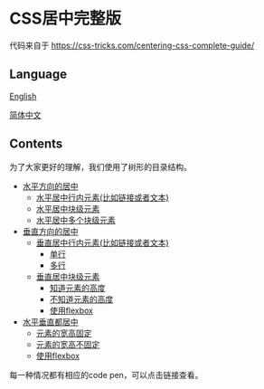 # CSS居中完整版
代码来自于 https://css-tricks.com/centering-css-complete-guide/

## Language
[English](https://github.com/Erichain/css-center-complete)

[简体中文](https://github.com/Erichain/css-center-complete/blob/master/README-ZH_CN.md)

## Contents
为了大家更好的理解，我们使用了树形的目录结构。

- [水平方向的居中](https://github.com/Erichain/css-center-complete/tree/master/horizontal)
  + [水平居中行内元素(比如链接或者文本)](https://github.com/Erichain/css-center-complete/tree/master/horizontal/center-inline-element)
  + [水平居中块级元素](https://github.com/Erichain/css-center-complete/tree/master/horizontal/center-block-element)
  + [水平居中多个块级元素](https://github.com/Erichain/css-center-complete/tree/master/horizontal/center-multiple-block-elements)
- [垂直方向的居中](https://github.com/Erichain/css-center-complete/tree/master/vertical)
  + [垂直居中行内元素(比如链接或者文本)](https://github.com/Erichain/css-center-complete/tree/master/vertical/center-inline-element)
    - [单行](https://github.com/Erichain/css-center-complete/tree/master/vertical/center-inline-element/single-line)
    - [多行](https://github.com/Erichain/css-center-complete/tree/master/vertical/center-inline-element/multi-lines)
  + [垂直居中块级元素](https://github.com/Erichain/css-center-complete/tree/master/vertical/center-block-element)
    - [知道元素的高度](https://github.com/Erichain/css-center-complete/tree/master/vertical/center-block-element/know-height)
    - [不知道元素的高度](https://github.com/Erichain/css-center-complete/tree/master/vertical/center-block-element/unknown%20height)
    - [使用flexbox](https://github.com/Erichain/css-center-complete/tree/master/vertical/center-block-element/flexbox)
- [水平垂直都居中](https://github.com/Erichain/css-center-complete/tree/master/horizontal%26%26vertical)
  + [元素的宽高固定](https://github.com/Erichain/css-center-complete/tree/master/horizontal%26%26vertical/fixed-height-and-width)
  + [元素的宽高不固定](https://github.com/Erichain/css-center-complete/tree/master/horizontal%26%26vertical/unknown-height-and-width)
  + [使用flexbox](https://github.com/Erichain/css-center-complete/tree/master/horizontal%26%26vertical/flexbox)

每一种情况都有相应的code pen，可以点击链接查看。
